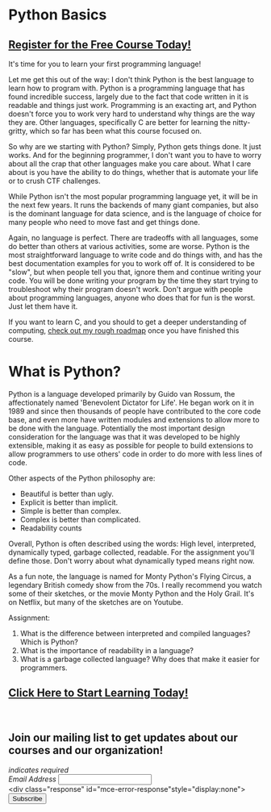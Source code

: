 # Python Basics
##  [Register for the Free Course Today!](https://roppers.thinkific.com/courses/computing-fundamentals)
It's time for you to learn your first programming language!

Let me get this out of the way: I don't think Python is the best language to learn how to program with. Python is a programming language that has found incredible success, largely due to the fact that code written in it is readable and things just work. Programming is an exacting art, and Python doesn't force you to work very hard to understand why things are the way they are. Other languages, specifically C are better for learning the nitty-gritty, which so far has been what this course focused on.

So why are we starting with Python? Simply, Python gets things done. It just works. And for the beginning programmer, I don't want you to have to worry about all the crap that other languages make you care about. What I care about is you have the ability to do things, whether that is automate your life or to crush CTF challenges.

While Python isn't the most popular programming language yet, it will be in the next few years. It runs the backends of many giant companies, but also is the dominant language for data science, and is the language of choice for many people who need to move fast and get things done. 

Again, no language is perfect. There are tradeoffs with all languages, some do better than others at various activities, some are worse. Python is the most straightforward language to write code and do things with, and has the best documentation examples for you to work off of.  It is considered to be "slow", but when people tell you that, ignore them and continue writing your code. You will be done writing your program by the time they start trying to troubleshoot why their program doesn't work. Don't argue with people about programming languages, anyone who does that for fun is the worst. Just let them have it.

If you want to learn C, and you should to get a deeper understanding of computing, [check out my rough roadmap](https://www.hoppersroppers.org/roadmap/training/c.html) once you have finished this course. 

# What is Python?

Python is a language developed primarily by Guido van Rossum, the affectionately named 'Benevolent Dictator for Life'. He began work on it in 1989 and since then thousands of people have contributed to the core code base, and even more have written modules and extensions to allow more to be done with the language. Potentially the most important design consideration for the language was that it was developed to be highly extensible, making it as easy as possible for people to build extensions to allow programmers to use others' code in order to do more with less lines of code. 

Other aspects of the Python philosophy are: 

* Beautiful is better than ugly.
* Explicit is better than implicit.
* Simple is better than complex.
* Complex is better than complicated.
* Readability counts

Overall, Python is often described using the words: High level, interpreted, dynamically typed, garbage collected, readable. For the assignment you'll define those. Don't worry about what dynamically typed means right now. 

As a fun note, the language is named for Monty Python's Flying Circus, a legendary British comedy show from the 70s. I really recommend you watch some of their sketches, or the movie Monty Python and the Holy Grail. It's on Netflix, but many of the sketches are on Youtube. 

Assignment:

1. What is the difference between interpreted and compiled languages? Which is Python?
2. What is the importance of readability in a language?
3. What is a garbage collected language? Why does that make it easier for programmers.




##  [Click Here to Start Learning Today!](https://roppers.thinkific.com/courses/computing-fundamentals)
<br><div id="mc_embed_signup"><form action="https://gmail.us5.list-manage.com/subscribe/post?u=4d03cc5db483966f7e0fe17cc&amp;id=8d9620c4b7" method="post" id="mc-embedded-subscribe-form" name="mc-embedded-subscribe-form" class="validate" target="_blank" novalidate>  <div id="mc_embed_signup_scroll"><h2>Join our mailing list to get updates about our courses and our organization!</h2><div class="indicates-required"><span class="asterisk">*</span> indicates required</div><div class="mc-field-group">	<label for="mce-EMAIL">Email Address  <span class="asterisk">*</span></label>	<input type="email" value="" name="EMAIL" class="required email" id="mce-EMAIL"></div>	<div id="mce-responses" class="clear">		<div class="response" id="mce-error-response"style="display:none"></div>		<div class="response" id="mce-success-response" style="display:none"></div>	</div>    <!-- real people should not fill this in and expect good things - do not remove this or risk form bot signups-->    <div style="position: absolute; left: -5000px;" aria-hidden="true"><input type="text" name="b_4d03cc5db483966f7e0fe17cc_8d9620c4b7" tabindex="-1" value=""></div>    <div class="clear"><input type="submit" value="Subscribe" name="subscribe" id="mc-embedded-subscribe" class="button"></div>    </div></form></div><script type="text/javascript" src="//s3.amazonaws.com/downloads.mailchimp.com/js/mc-validate.js"></script><script type="text/javascript">(function($) {window.fnames = new Array(); window.ftypes = newArray();fnames[0]="EMAIL";ftypes[0]="email";}(jQuery));var $mcj = jQuery.noConflict(true);</script><!--End mc_embed_signup-->